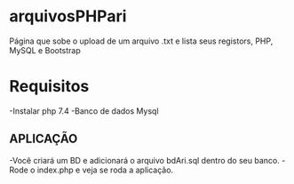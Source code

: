 # arquivosPHPari
Página que sobe o upload de um arquivo .txt e lista seus registors, PHP, MySQL e Bootstrap

#  Requisitos
-Instalar php 7.4
-Banco de dados Mysql

## APLICAÇÃO
-Você criará um BD  e adicionará o arquivo  bdAri.sql dentro do seu banco.
-Rode o index.php e  veja se roda a aplicação.
